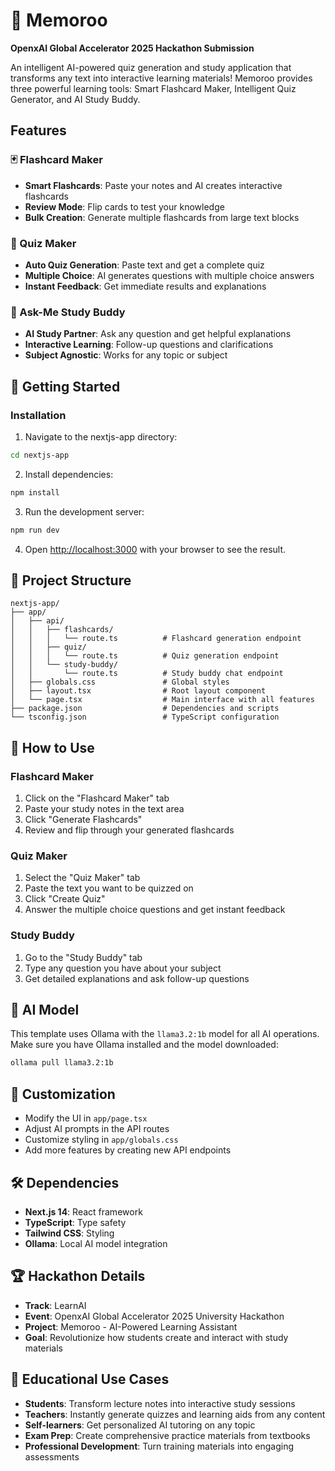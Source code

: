 # 🧠 Memoroo

**OpenxAI Global Accelerator 2025 Hackathon Submission**

An intelligent AI-powered quiz generation and study application that transforms any text into interactive learning materials! Memoroo provides three powerful learning tools: Smart Flashcard Maker, Intelligent Quiz Generator, and AI Study Buddy.

## Features

### 🃏 Flashcard Maker
- **Smart Flashcards**: Paste your notes and AI creates interactive flashcards
- **Review Mode**: Flip cards to test your knowledge
- **Bulk Creation**: Generate multiple flashcards from large text blocks

### 📝 Quiz Maker  
- **Auto Quiz Generation**: Paste text and get a complete quiz
- **Multiple Choice**: AI generates questions with multiple choice answers
- **Instant Feedback**: Get immediate results and explanations

### 🤖 Ask-Me Study Buddy
- **AI Study Partner**: Ask any question and get helpful explanations
- **Interactive Learning**: Follow-up questions and clarifications
- **Subject Agnostic**: Works for any topic or subject

## 🚀 Getting Started

### Installation

1. Navigate to the nextjs-app directory:
```bash
cd nextjs-app
```

2. Install dependencies:
```bash
npm install
```

3. Run the development server:
```bash
npm run dev
```

4. Open [http://localhost:3000](http://localhost:3000) with your browser to see the result.

## 📁 Project Structure

```
nextjs-app/
├── app/
│   ├── api/
│   │   ├── flashcards/
│   │   │   └── route.ts          # Flashcard generation endpoint
│   │   ├── quiz/
│   │   │   └── route.ts          # Quiz generation endpoint
│   │   └── study-buddy/
│   │       └── route.ts          # Study buddy chat endpoint
│   ├── globals.css               # Global styles
│   ├── layout.tsx                # Root layout component
│   └── page.tsx                  # Main interface with all features
├── package.json                  # Dependencies and scripts
└── tsconfig.json                 # TypeScript configuration
```

## 🎯 How to Use

### Flashcard Maker
1. Click on the "Flashcard Maker" tab
2. Paste your study notes in the text area
3. Click "Generate Flashcards" 
4. Review and flip through your generated flashcards

### Quiz Maker
1. Select the "Quiz Maker" tab
2. Paste the text you want to be quizzed on
3. Click "Create Quiz"
4. Answer the multiple choice questions and get instant feedback

### Study Buddy
1. Go to the "Study Buddy" tab
2. Type any question you have about your subject
3. Get detailed explanations and ask follow-up questions

## 🤖 AI Model

This template uses Ollama with the `llama3.2:1b` model for all AI operations. Make sure you have Ollama installed and the model downloaded:

```bash
ollama pull llama3.2:1b
```

## 🎨 Customization

- Modify the UI in `app/page.tsx`
- Adjust AI prompts in the API routes
- Customize styling in `app/globals.css`
- Add more features by creating new API endpoints

## 🛠 Dependencies

- **Next.js 14**: React framework
- **TypeScript**: Type safety
- **Tailwind CSS**: Styling
- **Ollama**: Local AI model integration

## 🏆 Hackathon Details

- **Track**: LearnAI
- **Event**: OpenxAI Global Accelerator 2025 University Hackathon
- **Project**: Memoroo - AI-Powered Learning Assistant
- **Goal**: Revolutionize how students create and interact with study materials

## 📖 Educational Use Cases

- **Students**: Transform lecture notes into interactive study sessions
- **Teachers**: Instantly generate quizzes and learning aids from any content
- **Self-learners**: Get personalized AI tutoring on any topic
- **Exam Prep**: Create comprehensive practice materials from textbooks
- **Professional Development**: Turn training materials into engaging assessments 